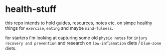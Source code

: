 # health-stuff

this repo intends to hold guides, resources, notes etc. on simpe healthy things for `exercise`, `eating` and maybe `mind-fulness`. 

for starters i'm looking at capturing some old `physio notes` for `injury recovery and prevention` and research on `low-inflamation` diets / `blue-zone` diets.
